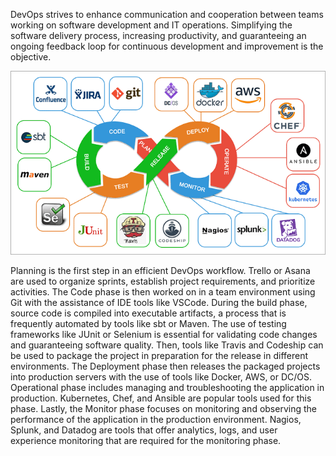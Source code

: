 DevOps strives to enhance communication and cooperation between teams working on software development and IT operations. Simplifying the software delivery process, increasing productivity, and guaranteeing an ongoing feedback loop for continuous development and improvement is the objective. 

![imagename](/DevSecOps.png)

Planning is the first step in an efficient DevOps workflow. Trello or Asana are used to organize sprints, establish project requirements, and prioritize activities. The Code phase is then worked on in a team environment using Git with the assistance of IDE tools like VSCode. During the build phase, source code is compiled into executable artifacts, a process that is frequently automated by tools like sbt or Maven. The use of testing frameworks like JUnit or Selenium is essential for validating code changes and guaranteeing software quality. Then, tools like Travis and Codeship can be used to package the project in preparation for the release in different environments. The Deployment phase then releases the packaged projects into production servers with the use of tools like Docker, AWS, or DC/OS.  Operational phase includes managing and troubleshooting the application in production. Kubernetes, Chef, and Ansible are popular tools used for this phase. Lastly, the Monitor phase focuses on monitoring and observing the performance of the application in the production environment. Nagios, Splunk, and Datadog are tools that offer analytics, logs, and user experience monitoring that are required for the monitoring phase.







